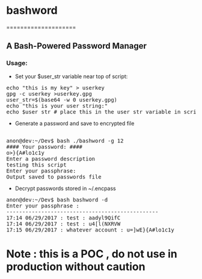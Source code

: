 # bashword
====================
## A Bash-Powered Password Manager


### Usage:


- Set your $user_str variable near top of script:

<pre>
echo "this is my key" > userkey
gpg -c userkey >userkey.gpg
user_str=$(base64 -w 0 userkey.gpg)
echo "this is your user string:"
echo $user_str # place this in the user_str variable in script
</pre>

- Generate a password and save to encrypted file

<pre>

anon@dev:~/Dev$ bash ./bashword -g 12
#### Your password: ####
o>}{A#lo1c1y
Enter a password description
testing this script
Enter your passphrase: 
Output saved to passwords file
</pre>

- Decrypt passwords stored in ~/.encpass

<pre>
anon@dev:~/Dev$ bash bashword -d
Enter your passphrase : 
------------------------------------------------
17:14 06/29/2017 : test : aadyl9QifC
17:14 06/29/2017 : test : u4[l(NXRVW
17:15 06/29/2017 : whatever account : u=]wE<c_f
17:16 06/29/2017 : whatever other acct : QaB^)s7xj
17:24 06/29/2017 : testing this script : o>}{A#lo1c1y
</pre>

# Note : this is a POC , do not use in production without caution
